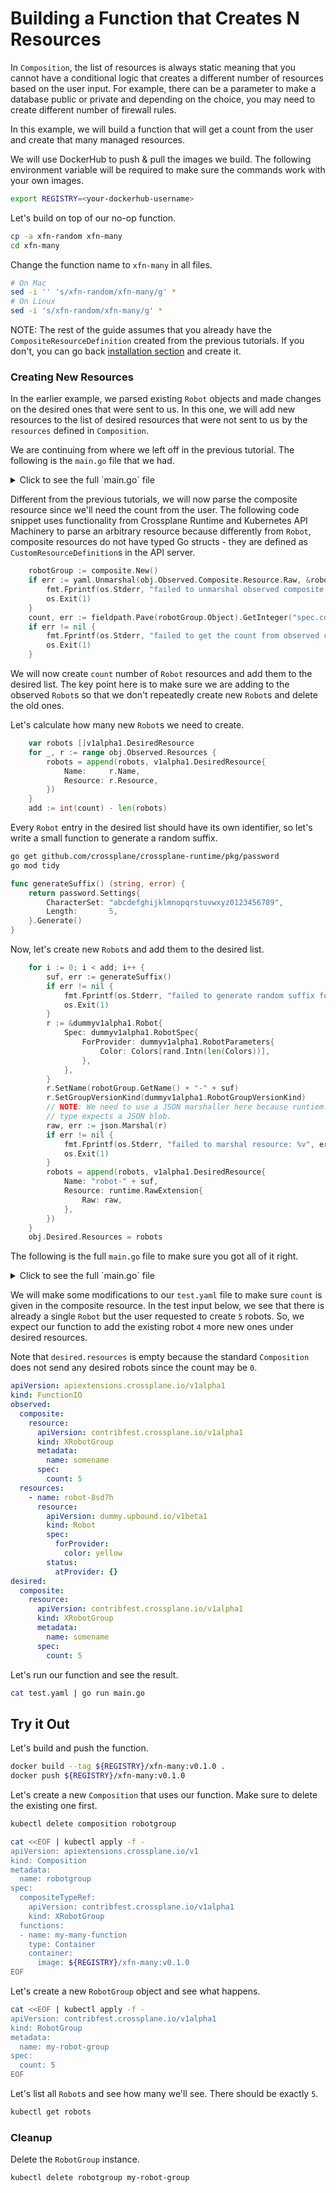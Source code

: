 # Building a Function that Creates N Resources

In `Composition`, the list of resources is always static meaning that you cannot
have a conditional logic that creates a different number of resources based on
the user input. For example, there can be a parameter to make a database public
or private and depending on the choice, you may need to create different number
of firewall rules.

In this example, we will build a function that will get a count from the user
and create that many managed resources.

We will use DockerHub to push & pull the images we build. The following environment
variable will be required to make sure the commands work with your own images.
```bash
export REGISTRY=<your-dockerhub-username>
```

Let's build on top of our no-op function.
```bash
cp -a xfn-random xfn-many
cd xfn-many
```

Change the function name to `xfn-many` in all files.
```bash
# On Mac
sed -i '' 's/xfn-random/xfn-many/g' *
# On Linux
sed -i 's/xfn-random/xfn-many/g' *
```

NOTE: The rest of the guide assumes that you already have the `CompositeResourceDefinition`
created from the previous tutorials. If you don't, you can
go back [installation section](02-xfn-noop.md#installation) and create it.

### Creating New Resources

In the earlier example, we parsed existing `Robot` objects and made changes on
the desired ones that were sent to us. In this one, we will add new resources
to the list of desired resources that were not sent to us by the `resources`
defined in `Composition`.

We are continuing from where we left off in the previous tutorial. The following
is the `main.go` file that we had.
<details>
  <summary>Click to see the full `main.go` file</summary>

```go
package main

import (
	"fmt"
	"io"
	"math/rand"
	"os"

	"github.com/crossplane/crossplane/apis/apiextensions/fn/io/v1alpha1"
	dummyv1alpha1 "github.com/upbound/provider-dummy/apis/iam/v1alpha1"
	"k8s.io/apimachinery/pkg/runtime"
	"k8s.io/apimachinery/pkg/util/json"
	"sigs.k8s.io/yaml"
)

var (
	Colors = []string{"red", "green", "blue", "yellow", "orange", "purple", "black", "white"}
)

func main() {
	b, err := io.ReadAll(os.Stdin)
	if err != nil {
		fmt.Fprintf(os.Stderr, "failed to read stdin: %v", err)
		os.Exit(1)
	}
	obj := &v1alpha1.FunctionIO{}
	if err := yaml.Unmarshal(b, obj); err != nil {
		fmt.Fprintf(os.Stderr, "failed to unmarshal stdin: %v", err)
		os.Exit(1)
	}
	colors := map[string]string{}
	for _, observed := range obj.Observed.Resources {
		r := &dummyv1alpha1.Robot{}
		if err := json.Unmarshal(observed.Resource.Raw, r); err != nil {
			fmt.Fprintf(os.Stderr, "failed to unmarshal observed resource: %v", err)
			os.Exit(1)
		}
		colors[observed.Name] = r.Spec.ForProvider.Color
	}
	for i, desired := range obj.Desired.Resources {
		r := &dummyv1alpha1.Robot{}
		if err := yaml.Unmarshal(desired.Resource.Raw, r); err != nil {
			fmt.Fprintf(os.Stderr, "failed to unmarshal desired resource: %v", err)
			os.Exit(1)
		}
		if colors[desired.Name] != "" {
			r.Spec.ForProvider.Color = colors[desired.Name]
		} else {
			r.Spec.ForProvider.Color = Colors[rand.Intn(len(Colors))]
		}
		// NOTE: We need to use a JSON marshaller here because runtiem.RawExtension
		// type expects a JSON blob.
		raw, err := json.Marshal(r)
		if err != nil {
			fmt.Fprintf(os.Stderr, "failed to marshal resource: %v", err)
			os.Exit(1)
		}
		obj.Desired.Resources[i].Resource = runtime.RawExtension{Raw: raw}
	}
	result, err := yaml.Marshal(obj)
	if err != nil {
		fmt.Fprintf(os.Stderr, "failed to marshal resulting functionio: %v", err)
		os.Exit(1)
	}
	fmt.Print(string(result))
}
```
</details>

Different from the previous tutorials, we will now parse the composite resource
since we'll need the count from the user. The following code snippet uses
functionality from Crossplane Runtime and Kubernetes API Machinery to parse
an arbitrary resource because differently from `Robot`, composite resources do
not have typed Go structs - they are defined as `CustomResourceDefinition`s in
the API server.
```go
	robotGroup := composite.New()
	if err := yaml.Unmarshal(obj.Observed.Composite.Resource.Raw, &robotGroup.Unstructured); err != nil {
		fmt.Fprintf(os.Stderr, "failed to unmarshal observed composite: %v", err)
		os.Exit(1)
	}
	count, err := fieldpath.Pave(robotGroup.Object).GetInteger("spec.count")
	if err != nil {
		fmt.Fprintf(os.Stderr, "failed to get the count from observed composite: %v", err)
		os.Exit(1)
	}
```

We will now create `count` number of `Robot` resources and add them to the
desired list. The key point here is to make sure we are adding to the observed
`Robot`s so that we don't repeatedly create new `Robot`s and delete the old ones.

Let's calculate how many new `Robot`s we need to create.
```go
	var robots []v1alpha1.DesiredResource
	for _, r := range obj.Observed.Resources {
		robots = append(robots, v1alpha1.DesiredResource{
			Name:     r.Name,
			Resource: r.Resource,
		})
	}
	add := int(count) - len(robots)
```

Every `Robot` entry in the desired list should have its own identifier, so let's
write a small function to generate a random suffix.
```bash
go get github.com/crossplane/crossplane-runtime/pkg/password
go mod tidy
```
```go
func generateSuffix() (string, error) {
    return password.Settings{
        CharacterSet: "abcdefghijklmnopqrstuvwxyz0123456789",
        Length:       5,
    }.Generate()
}
```

Now, let's create new `Robot`s and add them to the desired list.
```go
	for i := 0; i < add; i++ {
		suf, err := generateSuffix()
		if err != nil {
			fmt.Fprintf(os.Stderr, "failed to generate random suffix for name: %v", err)
			os.Exit(1)
		}
		r := &dummyv1alpha1.Robot{
			Spec: dummyv1alpha1.RobotSpec{
				ForProvider: dummyv1alpha1.RobotParameters{
					Color: Colors[rand.Intn(len(Colors))],
				},
			},
		}
        r.SetName(robotGroup.GetName() + "-" + suf)
        r.SetGroupVersionKind(dummyv1alpha1.RobotGroupVersionKind)
		// NOTE: We need to use a JSON marshaller here because runtiem.RawExtension
		// type expects a JSON blob.
		raw, err := json.Marshal(r)
		if err != nil {
			fmt.Fprintf(os.Stderr, "failed to marshal resource: %v", err)
			os.Exit(1)
		}
		robots = append(robots, v1alpha1.DesiredResource{
			Name: "robot-" + suf,
			Resource: runtime.RawExtension{
				Raw: raw,
			},
		})
	}
	obj.Desired.Resources = robots
```

The following is the full `main.go` file to make sure you got all of it right.

<details>
  <summary>Click to see the full `main.go` file</summary>

```go
package main

import (
	"fmt"
	"io"
	"math/rand"
	"os"

	"github.com/crossplane/crossplane-runtime/pkg/fieldpath"
	"github.com/crossplane/crossplane-runtime/pkg/password"
	"github.com/crossplane/crossplane-runtime/pkg/resource/unstructured/composite"
	"github.com/crossplane/crossplane/apis/apiextensions/fn/io/v1alpha1"
	dummyv1alpha1 "github.com/upbound/provider-dummy/apis/iam/v1alpha1"
	"k8s.io/apimachinery/pkg/runtime"
	"k8s.io/apimachinery/pkg/util/json"
	"sigs.k8s.io/yaml"
)

var (
	Colors = []string{"red", "green", "blue", "yellow", "orange", "purple", "black", "white"}
)

func main() {
	b, err := io.ReadAll(os.Stdin)
	if err != nil {
		fmt.Fprintf(os.Stderr, "failed to read stdin: %v", err)
		os.Exit(1)
	}
	obj := &v1alpha1.FunctionIO{}
	if err := yaml.Unmarshal(b, obj); err != nil {
		fmt.Fprintf(os.Stderr, "failed to unmarshal stdin: %v", err)
		os.Exit(1)
	}
	robotGroup := composite.New()
	if err := yaml.Unmarshal(obj.Observed.Composite.Resource.Raw, &robotGroup.Unstructured); err != nil {
		fmt.Fprintf(os.Stderr, "failed to unmarshal observed composite: %v", err)
		os.Exit(1)
	}
	count, err := fieldpath.Pave(robotGroup.Object).GetInteger("spec.count")
	if err != nil {
		fmt.Fprintf(os.Stderr, "failed to get the count from observed composite: %v", err)
		os.Exit(1)
	}
	var robots []v1alpha1.DesiredResource
	for _, r := range obj.Observed.Resources {
		robots = append(robots, v1alpha1.DesiredResource{
			Name:     r.Name,
			Resource: r.Resource,
		})
	}
	add := int(count) - len(robots)
	for i := 0; i < add; i++ {
		r := &dummyv1alpha1.Robot{
			Spec: dummyv1alpha1.RobotSpec{
				ForProvider: dummyv1alpha1.RobotParameters{
					Color: Colors[rand.Intn(len(Colors))],
				},
			},
		}
		r.SetName(robotGroup.GetName() + "-" + suf)
		r.SetGroupVersionKind(dummyv1alpha1.RobotGroupVersionKind)
		// NOTE: We need to use a JSON marshaller here because runtiem.RawExtension
		// type expects a JSON blob.
		raw, err := json.Marshal(r)
		if err != nil {
			fmt.Fprintf(os.Stderr, "failed to marshal resource: %v", err)
			os.Exit(1)
		}
		suf, err := generateSuffix()
		if err != nil {
			fmt.Fprintf(os.Stderr, "failed to generate random suffix for name: %v", err)
			os.Exit(1)
		}
		robots = append(robots, v1alpha1.DesiredResource{
			Name: "robot-" + suf,
			Resource: runtime.RawExtension{
				Raw: raw,
			},
		})
	}
	obj.Desired.Resources = robots
	result, err := yaml.Marshal(obj)
	if err != nil {
		fmt.Fprintf(os.Stderr, "failed to marshal resulting functionio: %v", err)
		os.Exit(1)
	}
	fmt.Print(string(result))
}

func generateSuffix() (string, error) {
	return password.Settings{
		CharacterSet: "abcdefghijklmnopqrstuvwxyz0123456789",
		Length:       5,
	}.Generate()
}
```
</details>

We will make some modifications to our `test.yaml` file to make sure `count` is
given in the composite resource. In the test input below, we see that there is
already a single `Robot` but the user requested to create `5` robots. So, we expect
our function to add the existing robot `4` more new ones under desired resources.

Note that `desired.resources` is empty because the standard `Composition` does
not send any desired robots since the count may be `0`.

```yaml
apiVersion: apiextensions.crossplane.io/v1alpha1
kind: FunctionIO
observed:
  composite:
    resource:
      apiVersion: contribfest.crossplane.io/v1alpha1
      kind: XRobotGroup
      metadata:
        name: somename
      spec:
        count: 5
  resources:
    - name: robot-8sd7h
      resource:
        apiVersion: dummy.upbound.io/v1beta1
        kind: Robot
        spec:
          forProvider:
            color: yellow
        status:
          atProvider: {}
desired:
  composite:
    resource:
      apiVersion: contribfest.crossplane.io/v1alpha1
      kind: XRobotGroup
      metadata:
        name: somename
      spec:
        count: 5
```

Let's run our function and see the result.

```bash
cat test.yaml | go run main.go
```

## Try it Out

Let's build and push the function.
```bash
docker build --tag ${REGISTRY}/xfn-many:v0.1.0 .
docker push ${REGISTRY}/xfn-many:v0.1.0
```

Let's create a new `Composition` that uses our function. Make sure to delete
the existing one first.
```bash
kubectl delete composition robotgroup
```
```bash
cat <<EOF | kubectl apply -f -
apiVersion: apiextensions.crossplane.io/v1
kind: Composition
metadata:
  name: robotgroup
spec:
  compositeTypeRef:
    apiVersion: contribfest.crossplane.io/v1alpha1
    kind: XRobotGroup
  functions:
  - name: my-many-function
    type: Container
    container:
      image: ${REGISTRY}/xfn-many:v0.1.0
EOF
```

Let's create a new `RobotGroup` object and see what happens.
```bash
cat <<EOF | kubectl apply -f -
apiVersion: contribfest.crossplane.io/v1alpha1
kind: RobotGroup
metadata:
  name: my-robot-group
spec:
  count: 5
EOF
```

Let's list all `Robot`s and see how many we'll see. There should be exactly `5`.
```bash
kubectl get robots
```

### Cleanup

Delete the `RobotGroup` instance.
```bash
kubectl delete robotgroup my-robot-group
```